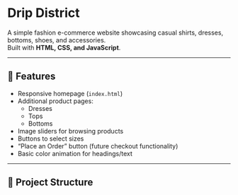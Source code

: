 # Drip District

A simple fashion e-commerce website showcasing casual shirts, dresses, bottoms, shoes, and accessories.  
Built with **HTML, CSS, and JavaScript**.

---

## 🚀 Features
- Responsive homepage (`index.html`)  
- Additional product pages:
  - Dresses
  - Tops
  - Bottoms
- Image sliders for browsing products
- Buttons to select sizes
- “Place an Order” button (future checkout functionality)
- Basic color animation for headings/text

---

## 📂 Project Structure
